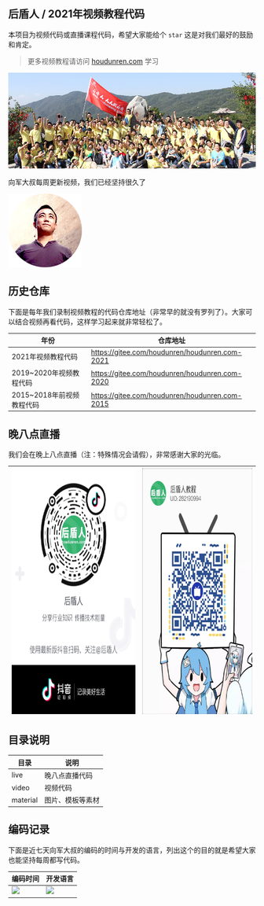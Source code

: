 ## 后盾人 / 2021年视频教程代码

本项目为视频代码或直播课程代码，希望大家能给个 `star` 这是对我们最好的鼓励和肯定。

> 更多视频教程请访问 [ houdunren.com](houdunren.com) 学习

![IMG_7099](./assets/IMG_7099.JPG)



向军大叔每周更新视频，我们已经坚持很久了

![xj-small](./assets/xj-small.png)





## 历史仓库
下面是每年我们录制视频教程的代码仓库地址（非常早的就没有罗列了）。大家可以结合视频再看代码，这样学习起来就非常轻松了。

| 年份                      | 仓库地址                                       |
| ------------------------- | ---------------------------------------------- |
| 2021年视频教程代码        | https://gitee.com/houdunren/houdunren.com-2021 |
| 2019~2020年视频教程代码   | https://gitee.com/houdunren/houdunren.com-2020 |
| 2015~2018年前视频教程代码 | https://gitee.com/houdunren/houdunren.com-2015 |



## 晚八点直播

我们会在晚上八点直播（注：特殊情况会请假），非常感谢大家的光临。

| <img src="./assets/抖音.png" alt="抖音" style="height:500px" /> | <img src="./assets/bilibli.jpg" alt="bilibli" style="height:500px" /> |
| ------------------------------------------------------------ | ------------------------------------------------------------ |



## 目录说明

| 目录     | 说明             |
| -------- | ---------------- |
| live     | 晚八点直播代码   |
| video    | 视频代码         |
| material | 图片、模板等素材 |



## 编码记录

下面是近七天向军大叔的编码的时间与开发的语言，列出这个的目的就是希望大家也能坚持每周都写代码。

| **编码时间**                                                 | **开发语言**                                                 |
| ------------------------------------------------------------ | ------------------------------------------------------------ |
| <img src="https://wakatime.com/share/@houdunren/e20f8fb4-dc01-4898-8ea8-0b6eb0673e5e.png"  /> | <img src="https://wakatime.com/share/@houdunren/32b9163d-c433-47c6-a9aa-e92ab41a52a3.png" /> |

